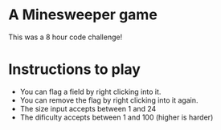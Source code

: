 # A Minesweeper game
This was a 8 hour code challenge!

# Instructions to play
- You can flag a field by right clicking into it.
- You can remove the flag by right clicking into it again.
- The size input accepts between 1 and 24
- The dificulty accepts between 1 and 100 (higher is harder)
